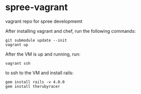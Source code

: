 spree-vagrant
=============

vagrant repo for spree developmemt

After installing vagrant and chef, run the following commands:

```shell
git submodule update --init
vagrant up
```

After the VM is up and running, run:

```shell
vagrant ssh
```

to ssh to the VM and install rails:

```shell
gem install rails -v 4.0.0
gem install therubyracer
```
